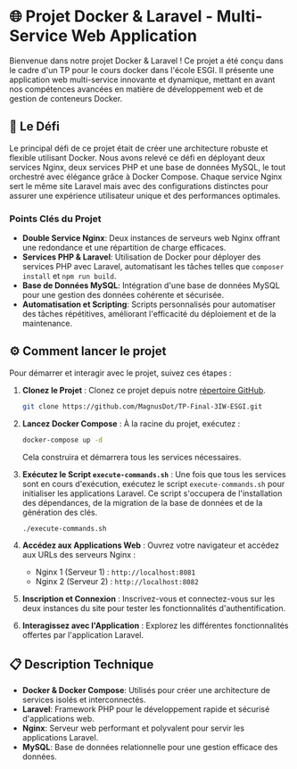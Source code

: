 # 🌐 Projet Docker & Laravel - Multi-Service Web Application

Bienvenue dans notre projet Docker & Laravel ! Ce projet a été conçu dans le cadre d'un TP pour le cours docker  dans l'école ESGI. Il présente une application web multi-service innovante et dynamique, mettant en avant nos compétences avancées en matière de développement web et de gestion de conteneurs Docker.

## 🚀 Le Défi

Le principal défi de ce projet était de créer une architecture robuste et flexible utilisant Docker. Nous avons relevé ce défi en déployant deux services Nginx, deux services PHP et une base de données MySQL, le tout orchestré avec élégance grâce à Docker Compose. Chaque service Nginx sert le même site Laravel mais avec des configurations distinctes pour assurer une expérience utilisateur unique et des performances optimales.

### Points Clés du Projet

- **Double Service Nginx**: Deux instances de serveurs web Nginx offrant une redondance et une répartition de charge efficaces.
- **Services PHP & Laravel**: Utilisation de Docker pour déployer des services PHP avec Laravel, automatisant les tâches telles que `composer install` et `npm run build`.
- **Base de Données MySQL**: Intégration d'une base de données MySQL pour une gestion des données cohérente et sécurisée.
- **Automatisation et Scripting**: Scripts personnalisés pour automatiser des tâches répétitives, améliorant l'efficacité du déploiement et de la maintenance.

## ⚙️ Comment lancer le projet

Pour démarrer et interagir avec le projet, suivez ces étapes :

1. **Clonez le Projet** :
   Clonez ce projet depuis notre [répertoire GitHub](https://github.com/MagnusDot/TP-Final-3IW-ESGI).

    ```bash
    git clone https://github.com/MagnusDot/TP-Final-3IW-ESGI.git
    ```

2. **Lancez Docker Compose** :
   À la racine du projet, exécutez :

    ```bash
    docker-compose up -d
    ```

    Cela construira et démarrera tous les services nécessaires.

3. **Exécutez le Script `execute-commands.sh`** :
   Une fois que tous les services sont en cours d'exécution, exécutez le script `execute-commands.sh` pour initialiser les applications Laravel. Ce script s'occupera de l'installation des dépendances, de la migration de la base de données et de la génération des clés.

    ```bash
    ./execute-commands.sh
    ```

4. **Accédez aux Applications Web** :
   Ouvrez votre navigateur et accédez aux URLs des serveurs Nginx :

    - Nginx 1 (Serveur 1) : `http://localhost:8081`
    - Nginx 2 (Serveur 2) : `http://localhost:8082`

5. **Inscription et Connexion** :
   Inscrivez-vous et connectez-vous sur les deux instances du site pour tester les fonctionnalités d'authentification.

6. **Interagissez avec l'Application** :
   Explorez les différentes fonctionnalités offertes par l'application Laravel.



## 📋 Description Technique

- **Docker & Docker Compose**: Utilisés pour créer une architecture de services isolés et interconnectés.
- **Laravel**: Framework PHP pour le développement rapide et sécurisé d'applications web.
- **Nginx**: Serveur web performant et polyvalent pour servir les applications Laravel.
- **MySQL**: Base de données relationnelle pour une gestion efficace des données.


